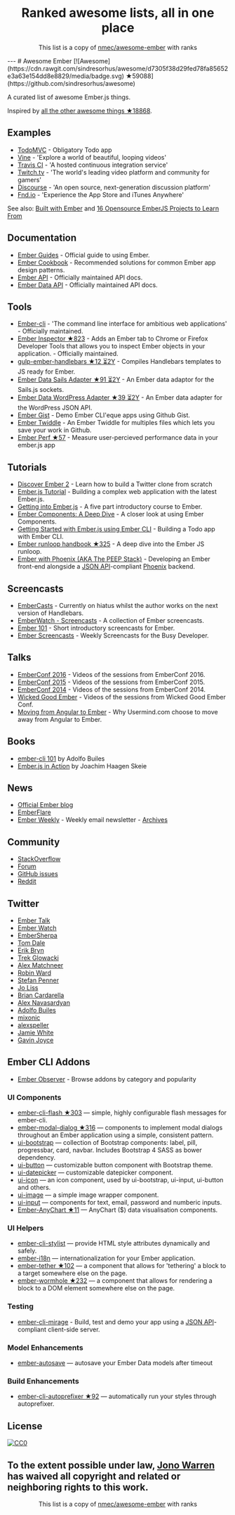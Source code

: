 <h1 align="center">
Ranked awesome lists, all in one place
</h1>
<p align="center">
	This list is a copy of <a href="http://github.com/nmec/awesome-ember">nmec/awesome-ember</a> with ranks
</p>
---
# Awesome Ember [![Awesome](https://cdn.rawgit.com/sindresorhus/awesome/d7305f38d29fed78fa85652e3a63e154dd8e8829/media/badge.svg) ★59088](https://github.com/sindresorhus/awesome)

A curated list of awesome Ember.js things.

Inspired by [all the other awesome things ★18868](https://github.com/bayandin/awesome-awesomeness).

## Examples

- [TodoMVC](http://todomvc.com/examples/emberjs/) - Obligatory Todo app
- [Vine](https://vine.co/) - 'Explore a world of beautiful, looping videos'
- [Travis CI](https://travis-ci.org/) - 'A hosted continuous integration service'
- [Twitch.tv](http://www.twitch.tv/directory) - 'The world's leading video platform and community for gamers'
- [Discourse](http://try.discourse.org/) - 'An open source, next-generation discussion platform'
- [Fnd.io](https://fnd.io/) - 'Experience the App Store and iTunes Anywhere'

See also: [Built with Ember](http://builtwithember.io/) and [16 Opensource EmberJS Projects to Learn From](https://www.icicletech.com/blog/16-opensource-emberjs-projects-to-learn-from)

## Documentation

- [Ember Guides](http://emberjs.com/guides/) - Official guide to using Ember.
- [Ember Cookbook](http://emberjs.com/guides/cookbook/) - Recommended solutions for common Ember app design patterns.
- [Ember API](http://emberjs.com/api/) - Officially maintained API docs.
- [Ember Data API](http://emberjs.com/api/data/) - Officially maintained API docs.

## Tools

- [Ember-cli](http://ember-cli.com/) - 'The command line interface for ambitious web applications' - Officially maintained.
- [Ember Inspector ★823](https://github.com/emberjs/ember-inspector) - Adds an Ember tab to Chrome or Firefox Developer Tools that allows you to inspect Ember objects in your application. - Officially maintained.
- [gulp-ember-handlebars ★12 ⏳2Y](https://github.com/fuseelements/gulp-ember-handlebars) - Compiles Handlebars templates to JS ready for Ember.
- [Ember Data Sails Adapter ★91 ⏳2Y](https://github.com/bmac/ember-data-sails-adapter) - An Ember data adaptor for the Sails.js sockets.
- [Ember Data WordPress Adapter ★39 ⏳2Y](https://github.com/HeyHumanAgency/Ember-Data-WordPress) - An Ember data adapter for the WordPress JSON API.
- [Ember Gist](http://ember-gist.joostdvrs.com/) - Demo Ember CLI'eque apps using Github Gist.
- [Ember Twiddle](https://ember-twiddle.com/) - An Ember Twiddle for multiples files which lets you save your work in Github.
- [Ember Perf ★57](https://github.com/mike-north/ember-perf) - Measure user-percieved performance data in your ember.js app

## Tutorials

- [Discover Ember 2](https://www.ludu.co/course/ember) - Learn how to build a Twitter clone from scratch
- [Ember.js Tutorial](http://yoember.com) - Building a complex web application with the latest Ember.js.
- [Getting into Ember.js](http://code.tutsplus.com/tutorials/getting-into-emberjs--net-30709) - A five part introductory course to Ember.
- [Ember Components: A Deep Dive](http://code.tutsplus.com/tutorials/ember-components-a-deep-dive--net-35551) - A closer look at using Ember Components.
- [Getting Started with Ember.js using Ember CLI](http://thetechcofounder.com/getting-started-with-ember-js-using-ember-cli/) - Building a Todo app with Ember CLI.
- [Ember runloop handbook ★325](https://github.com/eoinkelly/ember-runloop-handbook) - A deep dive into the Ember JS runloop.
- [Ember with Phoenix (AKA The PEEP Stack)](https://medium.com/peep-stack) - Developing an Ember front-end alongside a [JSON API](http://jsonapi.org/)-compliant [Phoenix](http://www.phoenixframework.org/) backend.

## Screencasts

- [EmberCasts](http://www.embercasts.com/) - Currently on hiatus whilst the author works on the next version of Handlebars.
- [EmberWatch - Screencasts](http://emberwatch.com/screencasts.html) - A collection of Ember screencasts.
- [Ember 101](http://ember101.com/) - Short introductory screencasts for Ember.
- [Ember Screencasts](https://www.emberscreencasts.com/) - Weekly Screencasts for the Busy Developer.

## Talks

- [EmberConf 2016](https://www.youtube.com/playlist?list=PL4eq2DPpyBblc8aQAd516-jGMdAhEeUiW) - Videos of the sessions from EmberConf 2016.
- [EmberConf 2015](https://www.youtube.com/playlist?list=PLE7tQUdRKcyacwiUPs0CjPYt6tJub4xXU) - Videos of the sessions from EmberConf 2015.
- [EmberConf 2014](https://www.youtube.com/playlist?list=PLE7tQUdRKcyaOyfBnAndJxQ9PNVmKva0d) - Videos of the sessions from EmberConf 2014.
- [Wicked Good Ember](https://www.youtube.com/channel/UCwFd5yPBeWsbZHDWc-3KhjA) - Videos of the sessions from Wicked Good Ember Conf.
- [Moving from Angular to Ember](https://www.youtube.com/watch?v=EFmgLyR-Svo) - Why Usermind.com choose to move away from Angular to Ember.

## Books

- [ember-cli 101](https://leanpub.com/ember-cli-101) by Adolfo Builes
- [Ember.js in Action](http://manning.com/skeie/) by Joachim Haagen Skeie

## News

- [Official Ember blog](http://emberjs.com/blog/)
- [EmberFlare](https://emberflare.com)
- [Ember Weekly](http://emberweekly.com/) - Weekly email newsletter - [Archives](http://us4.campaign-archive2.com/home/?u=ac25c8565ec37f9299ac75ca0&id=e96229d21d)

## Community

- [StackOverflow](http://stackoverflow.com/questions/tagged/ember.js)
- [Forum](http://discuss.emberjs.com/)
- [GitHub issues](https://github.com/emberjs/ember.js/issues)
- [Reddit](https://www.reddit.com/r/emberjs/)

## Twitter

- [Ember Talk](https://twitter.com/emberjstalk)
- [Ember Watch](https://twitter.com/EmberWatch)
- [EmberSherpa](https://twitter.com/EmberSherpa)
- [Tom Dale](https://twitter.com/tomdale)
- [Erik Bryn](https://twitter.com/ebryn)
- [Trek Glowacki](https://twitter.com/trek)
- [Alex Matchneer](https://twitter.com/machty)
- [Robin Ward](https://twitter.com/eviltrout)
- [Stefan Penner](https://twitter.com/stefanpenner)
- [Jo Liss](https://twitter.com/jo_liss)
- [Brian Cardarella](https://twitter.com/bcardarella)
- [Alex Navasardyan](https://twitter.com/twokul)
- [Adolfo Builes](https://twitter.com/abuiles)
- [mixonic](https://twitter.com/mixonic)
- [alexspeller](https://twitter.com/alexspeller)
- [Jamie White](https://twitter.com/jgwhite)
- [Gavin Joyce](https://twitter.com/gavinjoyce)

## Ember CLI Addons

- [Ember Observer](https://emberobserver.com) - Browse addons by category and popularity

### UI Components

- [ember-cli-flash ★303](https://github.com/poteto/ember-cli-flash) — simple, highly configurable flash messages for ember-cli.
- [ember-modal-dialog ★316](https://github.com/yapplabs/ember-modal-dialog) — components to implement modal dialogs throughout an Ember application using a simple, consistent pattern.
- [ui-bootstrap](https://www.npmjs.com/package/ui-bootstrap) — collection of Bootstrap components: label, pill, progressbar, card, navbar. Includes Bootstrap 4 SASS as bower dependency.
- [ui-button](https://www.npmjs.com/package/ui-button) — customizable button component with Bootstrap theme.
- [ui-datepicker](https://www.npmjs.com/package/ui-datepicker) — customizable datepicker component.
- [ui-icon](https://ui-icon.firebaseapp.com/) — an icon component, used by ui-bootstrap, ui-input, ui-button and others.
- [ui-image](https://ui-image.firebaseapp.com/) — a simple image wrapper component.
- [ui-input](https://ui-input.firebaseapp.com/) — components for text, email, password and numberic inputs.
- [Ember-AnyChart ★11](https://github.com/AnyChart/AnyChart-Ember) — AnyChart ($) data visualisation components.

### UI Helpers

- [ember-cli-stylist](https://www.npmjs.com/package/ember-cli-stylist) — provide HTML style attributes dynamically and safely.
- [ember-i18n](https://www.npmjs.com/package/ember-i18n) — internationalization for your Ember application.
- [ember-tether ★102](https://github.com/yapplabs/ember-tether) — a component that allows for 'tethering' a block to a target somewhere else on the page.
- [ember-wormhole ★232](https://github.com/yapplabs/ember-wormhole) — a component that allows for rendering a block to a DOM element somewhere else on the page.

### Testing

- [ember-cli-mirage](http://www.ember-cli-mirage.com/) - Build, test and demo your app
using a [JSON API](http://jsonapi.org/)-compliant client-side server.

### Model Enhancements

- [ember-autosave](https://www.npmjs.com/package/ember-autosave) — autosave your Ember Data models after timeout

### Build Enhancements

- [ember-cli-autoprefixer ★92](https://github.com/kimroen/ember-cli-autoprefixer) — automatically run your styles through autoprefixer.

## License

[![CC0](http://mirrors.creativecommons.org/presskit/buttons/88x31/svg/cc-zero.svg)](https://creativecommons.org/publicdomain/zero/1.0/)

To the extent possible under law, [Jono Warren](https://jwarren.co.uk) has waived all copyright and related or neighboring rights to this work.
---
<p align="center">
	This list is a copy of <a href="http://github.com/nmec/awesome-ember">nmec/awesome-ember</a> with ranks
</p>

<script>
  (function(i,s,o,g,r,a,m){i['GoogleAnalyticsObject']=r;i[r]=i[r]||function(){
  (i[r].q=i[r].q||[]).push(arguments)},i[r].l=1*new Date();a=s.createElement(o),
  m=s.getElementsByTagName(o)[0];a.async=1;a.src=g;m.parentNode.insertBefore(a,m)
  })(window,document,'script','https://www.google-analytics.com/analytics.js','ga');

  ga('create', 'UA-100705027-1', 'auto');
  ga('send', 'pageview');

</script>
